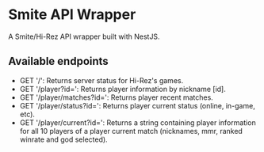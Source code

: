# Smite API Wrapper

A Smite/Hi-Rez API wrapper built with NestJS.

## Available endpoints

- GET '/': Returns server status for Hi-Rez's games. 
- GET '/player?id=': Returns player information by nickname [id].
- GET '/player/matches?id=': Returns player recent matches.
- GET '/player/status?id=': Returns player current status (online, in-game, etc).
- GET '/player/current?id=': Returns a string containing player information for all 10 players of a player current match (nicknames, mmr, ranked winrate and god selected).

